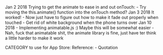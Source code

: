 Jan 2 2018
    Trying to get the animate to ease in and out onTouch:
        - Try moving the this.animate() function into the onTouch method?
Jan 3 2018
    It worked! 
        - Now just have to figure out how to make it fade out properly when touched
        - Get rid of white background when the phone turns over
Jan 10 2018
    - Implementing animatable.js :) Maybe this will be somewhat easier
    - Nah, fuck that animatable shit, the animate library is fine, just have ter think a little harder to make it work

CATEGORY to use for App Store:
    Reference:
        - Quotation